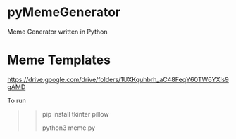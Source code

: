 # pyMemeGenerator
 Meme Generator written in Python

# Meme Templates 
https://drive.google.com/drive/folders/1UXKquhbrh_aC48FeqY60TW6YXls9gAMD

To run
>> pip install tkinter pillow
>>
>> python3 meme.py
